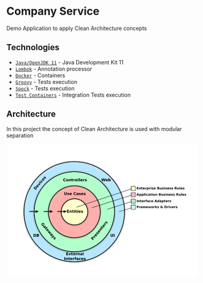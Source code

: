 # Company Service

Demo Application to apply Clean Architecture concepts

## Technologies

- [`Java/OpenJDK 11`](https://openjdk.java.net/projects/jdk/11/) - Java Development Kit 11
- [`Lombok`](https://projectlombok.org/) - Annotation processor
- [`Docker`](https://www.docker.com/) - Containers
- [`Groovy`](https://groovy-lang.org/) - Tests execution
- [`Spock`](https://spockframework.org/) - Tests execution
- [`Test Containers`](https://www.testcontainers.org/) - Integration Tests execution

## Architecture

In this project the concept of Clean Architecture is used with modular separation


<p align="center">
    <img src="./images/clean-architecture.png" height="350">
</p>